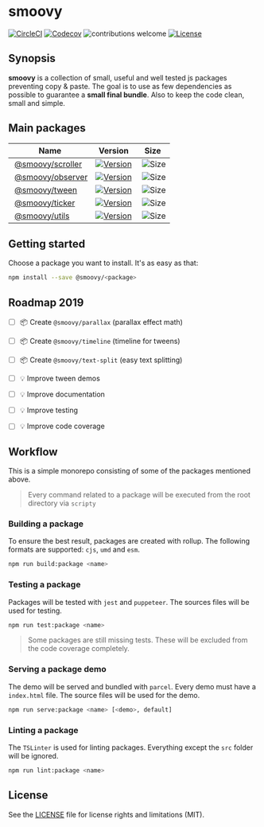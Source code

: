 # smoovy

[![CircleCI](https://flat.badgen.net/circleci/github/davideperozzi/smoovy/master)](https://circleci.com/gh/davideperozzi/smoovy/tree/master)
[![Codecov](https://img.shields.io/codecov/c/gh/davideperozzi/smoovy.svg?style=flat-square)](https://codecov.io/gh/davideperozzi/smoovy)
![contributions welcome](https://img.shields.io/badge/contributions-welcome-brightgreen.svg?style=flat-square)
[![License](https://flat.badgen.net/badge/license/MIT/blue)](./LICENSE)

## Synopsis
**smoovy** is a collection of small, useful and well tested js packages preventing copy & paste. The goal is to use as few dependencies as possible to guarantee a **small final bundle**. Also to keep the code clean, small and simple.

## Main packages
| Name| Version | Size |
| --- | --- | --- |
| [@smoovy/scroller](./packages/scroller) | [![Version](https://flat.badgen.net/npm/v/@smoovy/scroller)](https://www.npmjs.com/package/@smoovy/scroller) | ![Size](https://flat.badgen.net/bundlephobia/minzip/@smoovy/scroller) |
| [@smoovy/observer](./packages/observer) | [![Version](https://flat.badgen.net/npm/v/@smoovy/observer)](https://www.npmjs.com/package/@smoovy/observer) | ![Size](https://flat.badgen.net/bundlephobia/minzip/@smoovy/observer) |
| [@smoovy/tween](./packages/tween) | [![Version](https://flat.badgen.net/npm/v/@smoovy/tween)](https://www.npmjs.com/package/@smoovy/tween) | ![Size](https://flat.badgen.net/bundlephobia/minzip/@smoovy/tween) |
| [@smoovy/ticker](./packages/ticker) | [![Version](https://flat.badgen.net/npm/v/@smoovy/ticker)](https://www.npmjs.com/package/@smoovy/ticker) | ![Size](https://flat.badgen.net/bundlephobia/minzip/@smoovy/ticker) |
| [@smoovy/utils](./packages/utils) | [![Version](https://flat.badgen.net/npm/v/@smoovy/utils)](https://www.npmjs.com/package/@smoovy/utils) | ![Size](https://flat.badgen.net/bundlephobia/minzip/@smoovy/utils) |

## Getting started
Choose a package you want to install. It's as easy as that:
```sh
npm install --save @smoovy/<package>
```

## Roadmap 2019
- [ ] 📦 Create `@smoovy/parallax` (parallax effect math)
- [ ] 📦 Create `@smoovy/timeline` (timeline for tweens)
- [ ] 📦 Create `@smoovy/text-split` (easy text splitting)
- [ ] 💡 Improve tween demos
- [ ] 💡 Improve documentation
- [ ] 💡 Improve testing
- [ ] 💡 Improve code coverage


## Workflow
This is a simple monorepo consisting of some of the packages mentioned above.
> Every command related to a package will be executed from the root directory via `scripty`

### Building a package
To ensure the best result, packages are created with rollup. The following formats are supported: `cjs`, `umd` and `esm`.
```sh
npm run build:package <name>
```

### Testing a package
Packages will be tested with `jest` and `puppeteer`. The sources files will be used for testing.
```sh
npm run test:package <name>
```
> Some packages are still missing tests. These will be excluded from the code coverage completely.

### Serving a package demo
The demo will be served and bundled with `parcel`. Every demo must have a `index.html` file.
The source files will be used for the demo.
```sh
npm run serve:package <name> [<demo>, default]
```

### Linting a package
The `TSLinter` is used for linting packages. Everything except the `src` folder will be ignored.
```sh
npm run lint:package <name>
```

## License
See the [LICENSE](./LICENSE) file for license rights and limitations (MIT).
